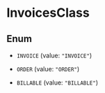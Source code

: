 

# InvoicesClass

## Enum


* `INVOICE` (value: `"INVOICE"`)

* `ORDER` (value: `"ORDER"`)

* `BILLABLE` (value: `"BILLABLE"`)



